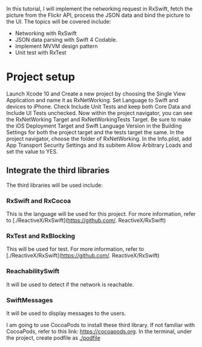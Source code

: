 In this tutorial, I will implement the networking request in RxSwift, fetch the picture from the Flickr API, process the JSON data and bind the picture to the UI. The topics will be covered include:
- Networking with RxSwift
- JSON data parsing with Swift 4 Codable.
- Implement MVVM design pattern
- Unit test with RxTest

# Project setup 
Launch Xcode 10 and Create a new project by choosing the Single View Application and name it as RxNetWorking. Set Language to Swift and devices to iPhone. Check Include Unit Tests and keep both Core Data and Include UI Tests unchecked. Now within the project navigator, you can see the RxNetWorking Target and RxNetWorkingTests Target. Be sure to make the iOS Deployment Target and Swift Language Version in the Building Settings for both the project target and the tests target the same. 
In the project navigator, choose the folder of RxNetWorking. In the Info.plist, add App Transport Security Settings and its subitem Allow Arbitrary Loads and set the value to YES.
## Integrate the third libraries
The third libraries will be used include: 
### RxSwift and RxCocoa
This is the language will be used for this project. For more information, refer to  [./ReactiveX/RxSwift](https://github.com/. ReactiveX/RxSwift)
### RxTest and RxBlocking
This will be used for test. For more information, refer to [./ReactiveX/RxSwift](https://github.com/. ReactiveX/RxSwift)
### ReachabilitySwift
It will be used to detect if the network is reachable.
### SwiftMessages
It will be used to display messages to the users.

I am going to use CocoaPods to install these third library. If not familiar with CocoaPods, refer to this link: https://cocoapods.org. In the terminal, under the project, create  podfile as [./podfile](https://github.com/JunDang/RxNetWorking/blob/master/podfile)

